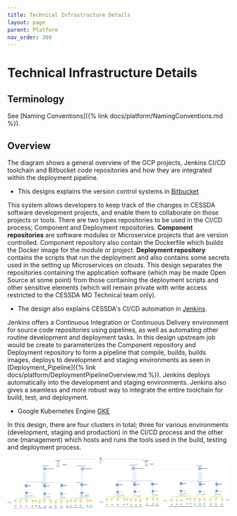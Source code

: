 ```yaml
---
title: Technical Infrastructure Details
layout: page
parent: Platform
nav_order: 309
---
```


# Technical Infrastructure Details

## Terminology

See [Naming Conventions]({% link docs/platform/NamingConventions.md %}).

## Overview

The diagram shows a general overview of the GCP projects, Jenkins CI/CD toolchain and Bitbucket
 code repositories and how they are integrated within the deployment pipeline.

* This designs explains the version control systems in [Bitbucket](https://bitbucket.org/cessda/)

This system allows developers to keep track of the changes in CESSDA software development
 projects, and enable them to collaborate on those projects or tools. There are two types
  repositories to be used in the CI/CD process; Component and Deployment repositories.
  **Component repositories** are software modules or Microservice projects that are version
   controlled. Component repository also contain the Dockerfile which builds the Docker image for
    the module or project. **Deployment repository** contains the scripts that run the deployment
     and also contains some secrets used in the setting up Microservices on clouds. This design
      separates the repositories containing the application software (which may be made Open
       Source at some point) from those containing the deployment scripts and other sensitive
        elements (which will remain private with write access restricted to the CESSDA MO
         Technical team only).

* The design also explains CESSDA's CI/CD automation in [Jenkins](https://jenkins.cessda.eu/).

Jenkins offers a Continuous Integration or Continuous Delivery environment for source code
 repositories using pipelines, as well as automating other routine development and deployment
  tasks. In this design upstream job would be create to parameterizes the Component repository and
   Deployment repository to form a pipeline that compile, builds, builds images, deploys to
    development and staging environments as seen in
     [Deployment_Pipeline]({% link docs/platform/DeploymentPipelineOverview.md %}).
      Jenkins deploys automatically into the development and staging
      environments. Jenkins also gives a seamless and more robust way to integrate the entire
       toolchain for build, test, and deployment.

* Google Kubernetes Engine [GKE](https://console.cloud.google.com/kubernetes/)

In this design, there are four clusters in total; three for various environments (development,
 staging and production) in the CI/CD process and the other one (management) which hosts and runs
  the tools used in the build, testing and deployment process.

![GCPMainProjectStructure](../../assets/GCPMainProjectStructure.png)
